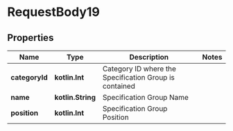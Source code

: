 
# RequestBody19

## Properties
Name | Type | Description | Notes
------------ | ------------- | ------------- | -------------
**categoryId** | **kotlin.Int** | Category ID where the Specification Group is contained | 
**name** | **kotlin.String** | Specification Group Name | 
**position** | **kotlin.Int** | Specification Group Position | 



